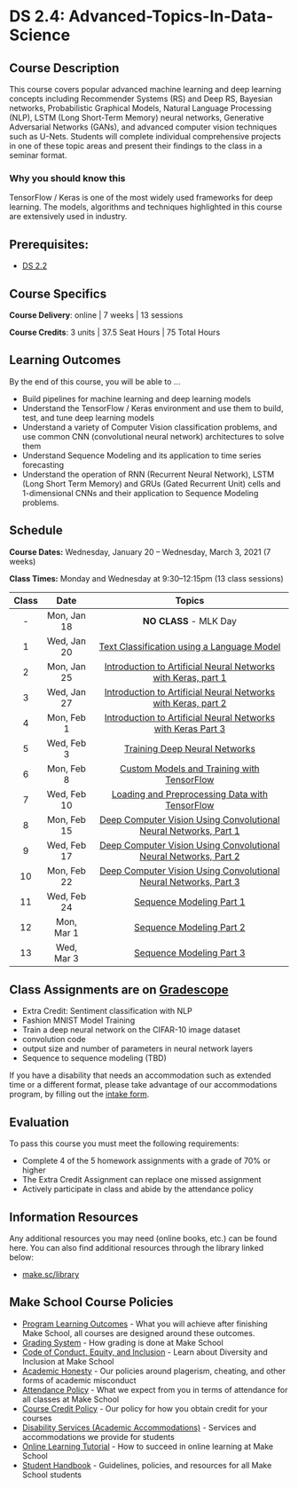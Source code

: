 # DS 2.4: Advanced-Topics-In-Data-Science

## Course Description

This course covers popular advanced machine learning and deep learning concepts including Recommender Systems (RS) and Deep RS, Bayesian networks, Probabilistic Graphical Models, Natural Language Processing (NLP), LSTM (Long Short-Term Memory) neural networks, Generative Adversarial Networks (GANs), and advanced computer vision techniques such as U-Nets. Students will complete individual comprehensive projects in one of these topic areas and present their findings to the class in a seminar format.

### Why you should know this

TensorFlow / Keras is one of the most widely used frameworks for deep learning. The models, algorithms and techniques highlighted in this course are extensively used in industry. 



## Prerequisites:  

- [DS 2.2](https://github.com/Make-School-Courses/DS-2.2-Deep-Learning)

## Course Specifics

**Course Delivery**: online | 7 weeks | 13 sessions

**Course Credits**: 3 units | 37.5 Seat Hours | 75 Total Hours

## Learning Outcomes

By the end of this course, you will be able to ...

* Build pipelines for machine learning and deep learning models
* Understand the TensorFlow / Keras environment and use them to build, test, and tune deep learning models
* Understand a variety of Computer Vision classification problems, and use common CNN (convolutional neural network) architectures to solve them
* Understand Sequence Modeling and its application to time series forecasting
* Understand the operation of RNN (Recurrent Neural Network), LSTM (Long Short Term Memory) and GRUs (Gated Recurrent Unit) cells and 1-dimensional CNNs and their application to Sequence Modeling problems.


## Schedule

**Course Dates:** Wednesday, January 20 – Wednesday, March 3, 2021 (7 weeks)

**Class Times:** Monday and Wednesday at 9:30–12:15pm (13 class sessions)

| Class |          Date          |                 Topics                  |
|:-----:|:----------------------:|:---------------------------------------:|
|  - |  Mon, Jan 18        | **NO CLASS** - MLK Day |
|  1 |  Wed, Jan 20            | [Text Classification using a Language Model](https://colab.research.google.com/github/tensorflow/docs/blob/master/site/en/tutorials/keras/text_classification.ipynb)|
|  2 |  Mon, Jan 25              | [Introduction to Artificial Neural Networks with Keras, part 1](https://docs.google.com/presentation/d/1z4gfSISX9jASdRR1G8tfCvYkAam1FjIYlQeX_mtTTro/edit?usp=sharing) |
|  3 |  Wed, Jan 27              | [Introduction to Artificial Neural Networks with Keras, part 2](https://docs.google.com/presentation/d/19pNyNsCt_8vUOfTixg5e0kOrCk-3jC9aFuXROHsen1w/edit?usp=sharing) |
|  4 |  Mon, Feb 1              | [Introduction to Artificial Neural Networks with Keras Part 3](https://docs.google.com/presentation/d/1S2DkFPKODdq8_hTp8DSjSS4s6fs2WL1BnrGhPYp8BdI/edit?usp=sharing)|
|  5 |  Wed, Feb 3              | [Training Deep Neural Networks](https://docs.google.com/presentation/d/1UKKkJsXnA5GmJmbcDc5d2-ttobPc-OX_DTCk2hdgZ-Y/edit?usp=sharing) |
|  6 |  Mon, Feb 8            | [Custom Models and Training with TensorFlow](https://docs.google.com/presentation/d/1Ksi_zDhY66jJ2T4YL4N7-bxcu9W-NCHK2viOKij0DAU/edit?usp=sharing) |
|  7 |  Wed, Feb 10             | [Loading and Preprocessing Data with TensorFlow](https://docs.google.com/presentation/d/1bY3hz-BNudBu20e54kl7aIDXWkp2-66Vd5_cU8Rtpes/edit?usp=sharing)|
|  8 |  Mon, Feb 15             | [Deep Computer Vision Using Convolutional Neural Networks, Part 1](https://docs.google.com/presentation/d/1C-UCZbLEe7uv4_-FliUw9Ba8dqjveuZi9iOdjB4j_ck/edit?usp=sharing) |
|  9 |  Wed, Feb 17            | [Deep Computer Vision Using Convolutional Neural Networks, Part 2](https://docs.google.com/presentation/d/1uKvKHvpW20yfdozCv1qPmh5oebtHKFeLqakbemxqExY/edit?usp=sharing) |
| 10 |  Mon, Feb 22             | [Deep Computer Vision Using Convolutional Neural Networks, Part 3](https://docs.google.com/presentation/d/1ikCZdblB1S900kPaiud-ZAnyeGMqrkQt5PmvseAdKPc/edit?usp=sharing)|
| 11 |  Wed, Feb 24            | [Sequence Modeling Part 1](https://docs.google.com/presentation/d/1pWdbBWGJA66ZS4bBSYN0oxZkf0w2_MzHBPrymnAo5S4/edit?usp=sharing)|
| 12 |  Mon, Mar 1                 | [Sequence Modeling Part 2](https://docs.google.com/presentation/d/1YSRC0KqRPReix5lXC9J-6DzmOnvOjOO_V4dWW6sPiGM/edit?usp=sharing)|
| 13 |  Wed, Mar 3                 | [Sequence Modeling Part 3](https://docs.google.com/presentation/d/1PHxnejBlgRmve9hs44U44iMDq-y4FehLPkM2xH2B14c/edit?usp=sharing)|


## Class Assignments are on [Gradescope](https://www.gradescope.com/courses/233222/assignments)


* Extra Credit: Sentiment classification with NLP
* Fashion MNIST Model Training
* Train a deep neural network on the CIFAR-10 image dataset
* convolution code
* output size and number of parameters in neural network layers
* Sequence to sequence modeling (TBD)

If you have a disability that needs an accommodation such as extended time or a different format, please take advantage of our accommodations program, by filling out the [intake form](https://goo.gl/forms/cbfEaxLkutwsYRHo1).

## Evaluation
To pass this course you must meet the following requirements:

* Complete 4 of the 5 homework assignments with a grade of 70% or higher
* The Extra Credit Assignment can replace one missed assignment
* Actively participate in class and abide by the attendance policy


##  Information Resources

Any additional resources you may need (online books, etc.) can be found here. You can also find additional resources through the library linked below:

- [make.sc/library](http://make.sc/library)

## Make School Course Policies

- [Program Learning Outcomes](https://make.sc/program-learning-outcomes) - What you will achieve after finishing Make School, all courses are designed around these outcomes.
- [Grading System](https://make.sc/grading-system) - How grading is done at Make School
- [Code of Conduct, Equity, and Inclusion](https://make.sc/code-of-conduct) - Learn about Diversity and Inclusion at Make School
- [Academic Honesty](https://make.sc/academic-honesty-policy) - Our policies around plagerism, cheating, and other forms of academic misconduct
- [Attendance Policy](https://make.sc/attendance-policy) - What we expect from you in terms of attendance for all classes at Make School
- [Course Credit Policy](https://make.sc/course-credit-policy) - Our policy for how you obtain credit for your courses
- [Disability Services (Academic Accommodations)](https://make.sc/disability-services) - Services and accommodations we provide for students
- [Online Learning Tutorial](https://make.sc/online-learning-tutorial) - How to succeed in online learning at Make School
- [Student Handbook](https://make.sc/student-handbook) - Guidelines, policies, and resources for all Make School students
